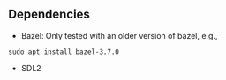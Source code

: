 ## Dependencies

* Bazel: Only tested with an older version of bazel, e.g.,
```
sudo apt install bazel-3.7.0
```
* SDL2
